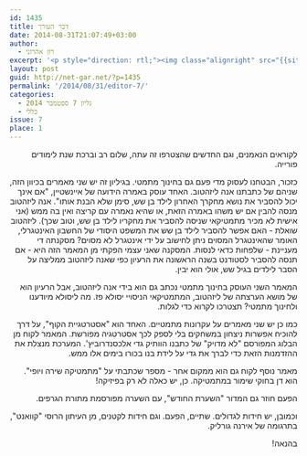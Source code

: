 ```yaml
---
id: 1435
title: דבר העורך
date: 2014-08-31T21:07:49+03:00
author:
  - רון אהרוני
excerpt: '<p style="direction: rtl;"><img class="alignright" src="{{site.baseurl}}/assets/img/2014/01/orech.jpg" alt="רון אהרוני,הפקולטה למתמטיקה, הטכניון" width="81" height="81" />לקוראים הנאמנים, וגם החדשים שהצטרפו זה עתה, ברוכים הבאים! בגיליון זה יש שני מאמרים על חינוך מתמטי, שני מאמרים על עקרונות מתמטיים,אחד על חוקי שימור במתמטיקה,השערה מפורסמת מתורת הגרפים וכמובן חידות לקטנים ולגדולים, כיף גדול לפתוח את השנה עם גליון מסוג זה. ברכת שנת לימודים פורייה ומוצלחת מערכת נטגר.</p>'
layout: post
guid: http://net-gar.net/?p=1435
permalink: '/2014/08/31/editor-7/'
categories:
  - גליון 7 ספטמבר 2014
  - כללי
issue: 7
place: 1
---
```

<p style="direction: rtl;">
  לקוראים הנאמנים, וגם החדשים שהצטרפו זה עתה, שלום רב וברכת שנת לימודים פורייה.
</p>

<p style="direction: rtl;">
  כזכור, הבטחנו לעסוק מדי פעם גם בחינוך מתמטי. בגיליון זה יש שני מאמרים בכיוון הזה, שניהם של כתבתנו אנה ליזהטוב. האחד עוסק באמרה הידועה של איינשטיין, "אם אינך יכול להסביר את נושא מחקרך האחרון לילד בן שש, סימן שלא הבנת אותו". אנה ליזהטוב מנסה להבין אם יש משהו באמרה הזאת, או שהיא נאמרה עם קריצה ואין בה ממש (אני אישית לא מכיר מתמטיקאי שניסה להסביר את מחקריו לילד בן שש, וטוב שכך). ליזהטוב שואלת - האם אפשר להסביר לילד בן שש את המשפט היסודי של החשבון האינטגרלי, האומר שהאינטגרל המסוים ניתן לחישוב על ידי אינטגרל לא מסוים? מסקנתה די מעניינת - שלפחות כדאי לנסות. המסקנה שאני עצמי הפקתי מן המאמר הזה היא - אם תנסה להסביר לסטודנט בשנה הראשונה את הרעיון כפי שאנה ליזהטוב ממליצה על הסבר לילדים בגיל שש, אולי הוא יבין.
</p>

<p style="direction: rtl;">
  המאמר השני העוסק בחינוך מתמטי נכתב גם הוא בידי אנה ליזהטוב, אבל הרעיון הוא של מושא הערצתה של ליזהטוב, המתמטיקאי הניסויי יסולא פז. מה ליסולא מיודענו ולחינוך מתמטי? תצטרכו לקרוא כדי לגלות.
</p>

<p style="direction: rtl;">
  כמו כן יש שני מאמרים על עקרונות מתמטיים. האחד הוא "אסטרטגיית הקוף", על דרך להוכיח אפשרות ניצחון במשחקים בלי לספק לכך אסטרטגיה מפורשת. המאמר לקוח מן הבלוג המפורסם "לא מדויק" של כתבנו הוותיק גדי אלכסנדרוביץ'. המערכת מנצלת את ההזדמנות הזאת כדי לברך את גדי על לידת בנו בכורו בימים אלו ממש.
</p>

<p style="direction: rtl;">
  מאמר נוסף לקוח גם הוא ממקום אחר - מספר שכתבתי על "מתמטיקה שירה ויופי". הוא דן בחוקי שימור במתמטיקה. כן, יש כאלה לא רק בפיזיקה!
</p>

<p style="direction: rtl;">
  הפעם חוזר גם המדור "השערת החודש", עם השערה מפורסמת מתורת הגרפים.
</p>

<p style="direction: rtl;">
  וכמובן, יש חידות לגדולים. שתיים, הפעם. וגם חידות לקטנים, מן העיתון הרוסי "קוואנט", בתרגומה של אירנה גורליק.
</p>

<p style="direction: rtl;">
  בהנאה!
</p>